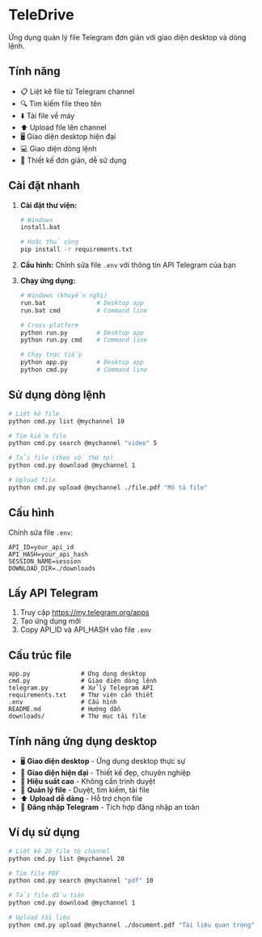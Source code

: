 # TeleDrive

Ứng dụng quản lý file Telegram đơn giản với giao diện desktop và dòng lệnh.

## Tính năng

- 📋 Liệt kê file từ Telegram channel
- 🔍 Tìm kiếm file theo tên
- ⬇️ Tải file về máy
- ⬆️ Upload file lên channel
- 🖥️ Giao diện desktop hiện đại
- 💻 Giao diện dòng lệnh
- 🎨 Thiết kế đơn giản, dễ sử dụng

## Cài đặt nhanh

1. **Cài đặt thư viện:**
   ```bash
   # Windows
   install.bat

   # Hoặc thủ công
   pip install -r requirements.txt
   ```

2. **Cấu hình:**
   Chỉnh sửa file `.env` với thông tin API Telegram của bạn

3. **Chạy ứng dụng:**
   ```bash
   # Windows (khuyến nghị)
   run.bat              # Desktop app
   run.bat cmd          # Command line

   # Cross-platform
   python run.py        # Desktop app
   python run.py cmd    # Command line

   # Chạy trực tiếp
   python app.py        # Desktop app
   python cmd.py        # Command line
   ```

## Sử dụng dòng lệnh

```bash
# Liệt kê file
python cmd.py list @mychannel 10

# Tìm kiếm file
python cmd.py search @mychannel "video" 5

# Tải file (theo số thứ tự)
python cmd.py download @mychannel 1

# Upload file
python cmd.py upload @mychannel ./file.pdf "Mô tả file"
```

## Cấu hình

Chỉnh sửa file `.env`:

```env
API_ID=your_api_id
API_HASH=your_api_hash
SESSION_NAME=session
DOWNLOAD_DIR=./downloads
```

## Lấy API Telegram

1. Truy cập https://my.telegram.org/apps
2. Tạo ứng dụng mới
3. Copy API_ID và API_HASH vào file `.env`

## Cấu trúc file

```
app.py              # Ứng dụng desktop
cmd.py              # Giao diện dòng lệnh
telegram.py         # Xử lý Telegram API
requirements.txt    # Thư viện cần thiết
.env                # Cấu hình
README.md           # Hướng dẫn
downloads/          # Thư mục tải file
```

## Tính năng ứng dụng desktop

- 🖥️ **Giao diện desktop** - Ứng dụng desktop thực sự
- 🎨 **Giao diện hiện đại** - Thiết kế đẹp, chuyên nghiệp
- 🚀 **Hiệu suất cao** - Không cần trình duyệt
- 📁 **Quản lý file** - Duyệt, tìm kiếm, tải file
- ⬆️ **Upload dễ dàng** - Hỗ trợ chọn file
- 🔐 **Đăng nhập Telegram** - Tích hợp đăng nhập an toàn

## Ví dụ sử dụng

```bash
# Liệt kê 20 file từ channel
python cmd.py list @mychannel 20

# Tìm file PDF
python cmd.py search @mychannel "pdf" 10

# Tải file đầu tiên
python cmd.py download @mychannel 1

# Upload tài liệu
python cmd.py upload @mychannel ./document.pdf "Tài liệu quan trọng"
```
